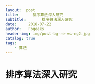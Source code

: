 ```yaml
---
layout:  post
title:		排序算法深入研究
subtitle:		排序算法深入研究
date:     2018-07-22
author:   Fogeeks
header-img: img/post-bg-re-vs-ng2.jpg
catalog: true
tags:
    - 算法
---
```

 
#	排序算法深入研究
 